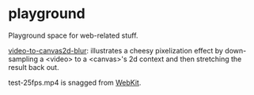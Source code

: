 playground
==========

Playground space for web-related stuff.

[video-to-canvas2d-blur](http://fischman.github.io/playground/video-to-canvas2d-blur.html):
illustrates a cheesy pixelization effect by down-sampling a &lt;video&gt; to a
&lt;canvas&gt;'s 2d context and then stretching the result back out.

test-25fps.mp4 is snagged from [WebKit](http://webk.it/52697).

